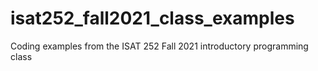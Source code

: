 # isat252_fall2021_class_examples
Coding examples from the ISAT 252 Fall 2021 introductory programming class
